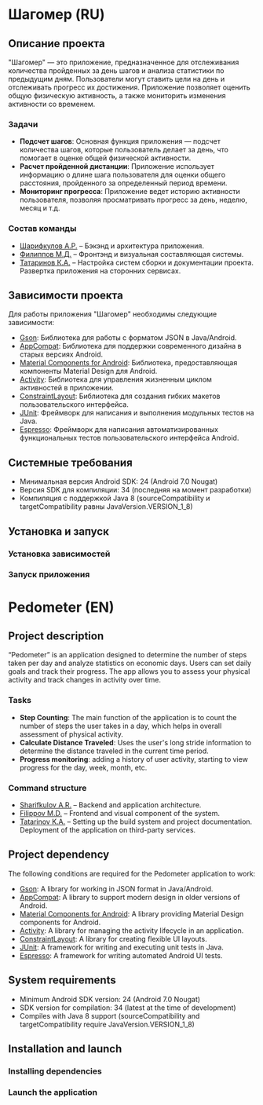 # Шагомер (RU)

## Описание проекта

"Шагомер" — это приложение, предназначенное для отслеживания количества пройденных за день шагов и анализа статистики по предыдущим дням. Пользователи могут ставить цели на день и отслеживать прогресс их достижения. Приложение позволяет оценить общую физическую активность, а также мониторить изменения активности со временем.

### Задачи
- **Подсчет шагов**: Основная функция приложения — подсчет количества шагов, которые пользователь делает за день, что помогает в оценке общей физической активности.
- **Расчет пройденной дистанции**: Приложение использует информацию о длине шага пользователя для оценки общего расстояния, пройденного за определенный период времени.
- **Мониторинг прогресса**: Приложение ведет историю активности пользователя, позволяя просматривать прогресс за день, неделю, месяц и т.д.

### Состав команды

- [Шарифкулов А.Р.](https://github.com/4udiwe) – Бэкэнд и архитектура приложения.
- [Филиппов М.Д.](https://github.com/Mafit1) – Фронтэнд и визуальная составляющая системы.
- [Татаринов К.А.](https://github.com/Kkmgla) – Настройка систем сборки и документации проекта. Развертка приложения на сторонних сервисах. 

## Зависимости проекта

Для работы приложения "Шагомер" необходимы следующие зависимости:

- [Gson](https://github.com/google/gson): Библиотека для работы с форматом JSON в Java/Android.
- [AppCompat](https://developer.android.com/jetpack/androidx/releases/appcompat): Библиотека для поддержки современного дизайна в старых версиях Android.
- [Material Components for Android](https://github.com/material-components/material-components-android): Библиотека, предоставляющая компоненты Material Design для Android.
- [Activity](https://developer.android.com/jetpack/androidx/releases/activity): Библиотека для управления жизненным циклом активностей в приложении.
- [ConstraintLayout](https://developer.android.com/training/constraint-layout): Библиотека для создания гибких макетов пользовательского интерфейса.
- [JUnit](https://junit.org/junit5/): Фреймворк для написания и выполнения модульных тестов на Java.
- [Espresso](https://developer.android.com/training/testing/espresso): Фреймворк для написания автоматизированных функциональных тестов пользовательского интерфейса Android.

## Системные требования

- Минимальная версия Android SDK: 24 (Android 7.0 Nougat)
- Версия SDK для компиляции: 34 (последняя на момент разработки)
- Компиляция с поддержкой Java 8 (sourceCompatibility и targetCompatibility равны JavaVersion.VERSION_1_8)

## Установка и запуск

### Установка зависимостей

### Запуск приложения



# Pedometer (EN)

## Project description

“Pedometer” is an application designed to determine the number of steps taken per day and analyze statistics on economic days. Users can set daily goals and track their progress. The app allows you to assess your physical activity and track changes in activity over time.

### Tasks
- **Step Counting**: The main function of the application is to count the number of steps the user takes in a day, which helps in overall assessment of physical activity.
- **Calculate Distance Traveled**: Uses the user's long stride information to determine the distance traveled in the current time period.
- **Progress monitoring**: adding a history of user activity, starting to view progress for the day, week, month, etc.

### Command structure

- [Sharifkulov A.R.](https://github.com/4udiwe) – Backend and application architecture.
- [Filippov M.D.](https://github.com/Mafit1) – Frontend and visual component of the system.
- [Tatarinov K.A.](https://github.com/Kkmgla) – Setting up the build system and project documentation. Deployment of the application on third-party services. 

## Project dependency

The following conditions are required for the Pedometer application to work:

- [Gson](https://github.com/google/gson): A library for working in JSON format in Java/Android.
- [AppCompat](https://developer.android.com/jetpack/androidx/releases/appcompat): A library to support modern design in older versions of Android.
- [Material Components for Android](https://github.com/material-comComponents/material-comComponents-android): A library providing Material Design components for Android.
- [Activity](https://developer.android.com/jetpack/androidx/releases/activity): A library for managing the activity lifecycle in an application.
- [ConstraintLayout](https://developer.android.com/training/constraint-layout): A library for creating flexible UI layouts.
- [JUnit](https://junit.org/junit5/): A framework for writing and executing unit tests in Java.
- [Espresso](https://developer.android.com/training/testing/espresso): A framework for writing automated Android UI tests.

## System requirements

- Minimum Android SDK version: 24 (Android 7.0 Nougat)
- SDK version for compilation: 34 (latest at the time of development)
- Compiles with Java 8 support (sourceCompatibility and targetCompatibility require JavaVersion.VERSION_1_8)

## Installation and launch

### Installing dependencies

### Launch the application

